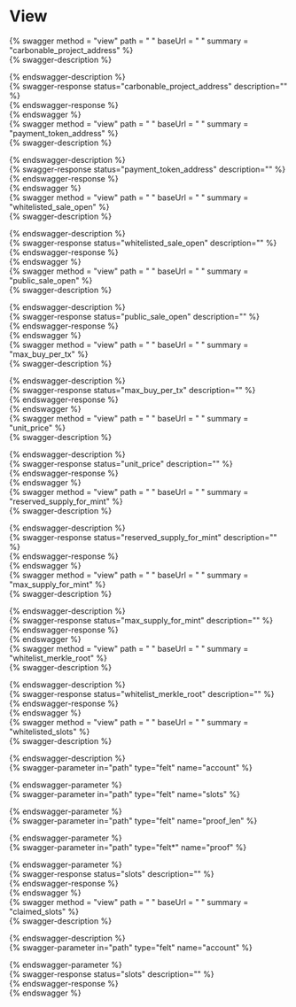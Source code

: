 
View
====
  
{% swagger method = "view" path = " " baseUrl = " " summary = "carbonable_project_address" %}  
{% swagger-description %}  
  
{% endswagger-description %}  
{% swagger-response status="carbonable_project_address" description="" %}  
{% endswagger-response %}  
{% endswagger %}  
{% swagger method = "view" path = " " baseUrl = " " summary = "payment_token_address" %}  
{% swagger-description %}  
  
{% endswagger-description %}  
{% swagger-response status="payment_token_address" description="" %}  
{% endswagger-response %}  
{% endswagger %}  
{% swagger method = "view" path = " " baseUrl = " " summary = "whitelisted_sale_open" %}  
{% swagger-description %}  
  
{% endswagger-description %}  
{% swagger-response status="whitelisted_sale_open" description="" %}  
{% endswagger-response %}  
{% endswagger %}  
{% swagger method = "view" path = " " baseUrl = " " summary = "public_sale_open" %}  
{% swagger-description %}  
  
{% endswagger-description %}  
{% swagger-response status="public_sale_open" description="" %}  
{% endswagger-response %}  
{% endswagger %}  
{% swagger method = "view" path = " " baseUrl = " " summary = "max_buy_per_tx" %}  
{% swagger-description %}  
  
{% endswagger-description %}  
{% swagger-response status="max_buy_per_tx" description="" %}  
{% endswagger-response %}  
{% endswagger %}  
{% swagger method = "view" path = " " baseUrl = " " summary = "unit_price" %}  
{% swagger-description %}  
  
{% endswagger-description %}  
{% swagger-response status="unit_price" description="" %}  
{% endswagger-response %}  
{% endswagger %}  
{% swagger method = "view" path = " " baseUrl = " " summary = "reserved_supply_for_mint" %}  
{% swagger-description %}  
  
{% endswagger-description %}  
{% swagger-response status="reserved_supply_for_mint" description="" %}  
{% endswagger-response %}  
{% endswagger %}  
{% swagger method = "view" path = " " baseUrl = " " summary = "max_supply_for_mint" %}  
{% swagger-description %}  
  
{% endswagger-description %}  
{% swagger-response status="max_supply_for_mint" description="" %}  
{% endswagger-response %}  
{% endswagger %}  
{% swagger method = "view" path = " " baseUrl = " " summary = "whitelist_merkle_root" %}  
{% swagger-description %}  
  
{% endswagger-description %}  
{% swagger-response status="whitelist_merkle_root" description="" %}  
{% endswagger-response %}  
{% endswagger %}  
{% swagger method = "view" path = " " baseUrl = " " summary = "whitelisted_slots" %}  
{% swagger-description %}  
  
{% endswagger-description %}  
{% swagger-parameter in="path" type="felt" name="account" %}  
  
{% endswagger-parameter %}  
{% swagger-parameter in="path" type="felt" name="slots" %}  
  
{% endswagger-parameter %}  
{% swagger-parameter in="path" type="felt" name="proof_len" %}  
  
{% endswagger-parameter %}  
{% swagger-parameter in="path" type="felt*" name="proof" %}  
  
{% endswagger-parameter %}  
{% swagger-response status="slots" description="" %}  
{% endswagger-response %}  
{% endswagger %}  
{% swagger method = "view" path = " " baseUrl = " " summary = "claimed_slots" %}  
{% swagger-description %}  
  
{% endswagger-description %}  
{% swagger-parameter in="path" type="felt" name="account" %}  
  
{% endswagger-parameter %}  
{% swagger-response status="slots" description="" %}  
{% endswagger-response %}  
{% endswagger %}